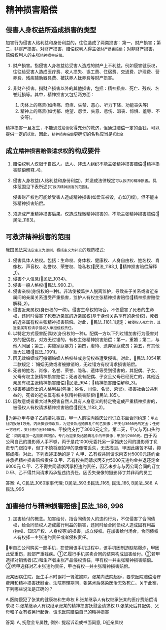# 精神损害赔偿

## 侵害人身权益所造成损害的类型

加害行为侵害人格利益和身份利益的，往往造成了两类损害：第一，财产损害；第二，非财产损害。对财产损害，赔偿权利人得主张`财产损害赔偿`；对非财产损害，赔偿权利人的主张`精神损害赔偿`。

1. 财产损害。指侵害人身权益给受害人造成的财产上不利益。例如侵害健康权，往往给受害人造成医疗费、收人损失、误工费、住宿费、交通费、护理费、营养费、残疾辅助器具费、被扶养人抚养费等财产损害。

2. 非财产损害。指财产损害以外的其他损害，包括：精神损害、死亡、残疾、名誉贬损等。其中，精神损害又包括两方面：
    1. 肉体上的痛苦(如疼痛、奇痒、失禁、恶心、听力下降、功能丧失等)
    2. 精神上的痛苦(如忧郁、绝望、怨愤、失意、悲伤、沮丧、惊惧、羞辱、不安等)。

    
精神损害一旦发生，不能通过`赔偿`获得充分的救济，但通过赔偿一定的金钱，可以提供一定的`抚慰`，因此，`精神损害赔偿`更确切的名称应当是`抚慰金`

## 成立`精神损害赔偿请求权`的构成要件

1. 赔偿权利人仅限于自然人。法人、非法人组织不能主张精神损害赔偿(🚪精神损害赔偿解释_4)。
2. 侵害人身权益(人格利益和身份利益)，并造成法律规定`可以救济的精神损害`。具体范围见下表所述(`可救济精神损害的范围`)。

    侵害财产权也可能给受害人造成精神损害(如爱车被毁，心如刀绞)，但不能主张精神损害赔偿。

3. 须造成严重精神损害后果。仅造成轻微精神损害的，不能主张精神损害赔偿(🚪民法_1183)。

## 可救济精神损害的范围

我国民法采`法定主义为原则、概括主义为补充`的规范模式:

1. 侵害具体人格权。包括：生命权、身体权、健康权、人身自由权、姓名权、肖像权、声音权、名誉权、荣誉权、隐私权(🚪民法_1183_1, 🚪精神损害赔偿解释_1)。
2. 侵害个人信息(🚪民法_1034)。
3. 侵害一般人格权(🚪民法_990_2)。
4. 侵害亲权(身份权的一种)。非法使被监护人脱离监护，导致亲子关系或者近亲属间的亲属关系遭受严重损害，监护人有权主张精神损害赔偿(🚪精神损害赔偿解释_2)。
5. 侵害近亲属权(身份权的一种)。侵害生命权的场合，不仅侵害了死者的生命权，还同时侵害了死者近亲属的近亲属权(基于身份关系享有的身份权)，死者的近亲属有权主张精神损害赔偿。对此，🚪民法_1181_1规定：`被侵权人死亡的，其近亲属有权请求侵权人承担侵权责任。`
6. 以特定方式侵害配偶权(身份权的一种)。配偶一方以下列过错加害行为侵害对方的配偶权，对方无过错的，有权主张精神损害赔偿：第一，重婚；第二，与他人同居；第三，实施家庭暴力；第四，虐待、遗弃家庭成员；第五，有其他重大过错(🚪民法_1091)。
7. 因无效婚姻或可撤销婚姻人格权益或身份权益遭受侵害。对此，🚪民法_1054第二款规定：`婚姻无效或者被撤销的，无过错方有权请求损害赔偿。
8. 死者的姓名、肖像、名誉、荣誉、隐私、遗体等受到侵害的，其配偶、子女、父母有权主张精神损害赔偿；死者没有配偶、子女且父母已经死亡的，其他近亲属有权主张精神损害赔偿(🚪民法_994；🚪精神损害赔偿解释_3)。
9. 侵害英雄烈士的人格利益(包括：姓名、肖像、名誉、荣誉)，损害社会公共利益的，死者的近亲属有权主张精神损害赔偿(🚪民法_185)。
10. 因故意或者重大过失侵害自然人具有人身意义的特定物造成严重精神损害的，被侵权人有权请求精神损害赔偿(🚪民法_1183_2)。


🍐为筹办甲与妻子乙的婚礼事宜，甲一人前往丙婚庆公司订立书面合同约定：`甲支付丙报酬1万元，丙派摄影师跟拍，为迎亲及结婚典礼中的乙摄像；甲支付3000元的定金；任何一方违约，支付违约金5000元。`甲按约支付了3000元定金。第二天，甲又与丙口头约定：`丙再增加一名摄影师跟拍，专门为迎亲及结婚典礼中的甲摄像；甲加付2000元。`由于丙公司自己的摄影师人手不够，丙于是花1000元委托另一家婚庆公司的摄影师丁负责专门跟拍甲，但丁不慎将跟拍甲的录像带丢失，无法找回，甲因此痛苦不堪，抑郁成疾。对此，下列表述正确的是？
A.甲、乙有权共同请求丙支付5000元违约金并承担精神损害赔偿责任
B.甲、乙有权共同请求丙支付5000元违约金并返还定金6000元
C.甲、乙不得共同请求丙承担违约责任，因乙未参与与丙公司合同的订立
D.甲、乙不得共同请求丙承担违约责任，因丢失录像的摄影师丁并非丙的员工

答案: A, C民法_1060家事代理; D民法_593;B民法_1165, 民法_186, B民法_588. A民法_996


## 加害给付与精神损害赔偿🚪民法_186, 996

1. 加害给付的概念。加害给付，指合同债务人的违约行为，不仅侵害了合同债权，给合同债权人造成履行利益的损害，还同时给合同债权人造成固有利益(物权、知识产权、人身权等)的损害，成立侵权。在加害给付场合，合同债权人有权择一主张违约责任或者侵权责任。


🍐甲自乙公司购买一部手机，在使用该手机过程中，该手机因制造缺陷爆炸，甲因此受重伤，脸部严重残疾。①乙履行手机买卖合同的结果构成加害给付。②若甲选择对销售者(乙)和生产者主张产品侵权责任，甲有权一并主张精神损害赔偿。③若甲选择对乙主张违约责任，甲也有权一并主张精神损害赔偿。


张某因病住院，医生手术时误将一肾脏摘除。张某向法院起诉，要求医院赔偿治疗费用和精神损害抚慰金。法院审理期间，张某术后感染医治无效死亡。关于此案，下列哪些说法是正确的？

A.医院侵犯了张某的健康权和生命权
B.张某继承人有权继承张某的医疗费赔偿请求权
C.张某继承人有权继承张某的精神损害抚慰金请求权
D.张某死后其配偶、父母和子女有权另行起诉，请求医院赔偿自己的精神损害

答案: A, 抚慰金专属性, 例外: 提起诉讼或书面同意, D近亲属权


